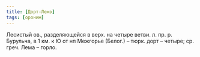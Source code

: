 ```yaml
---
title: [Дорт-Лемэ]
tags: [ороним]
---
```


Лесистый ов., разделяющейся в верх. на четыре ветви. л. пр. р. Бурульча, в 1 км.
к Ю от нп Межгорье (Белог.) – тюрк. дорт – четыре; ср. греч. Лема – горло.
